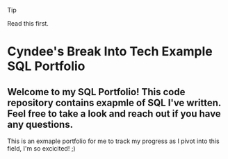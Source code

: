 > [!TIP]
> Read this first.


# Cyndee's Break Into Tech Example SQL Portfolio

## Welcome to my SQL Portfolio! This code repository contains exapmle of SQL I've written. Feel free to take a look and reach out if you have any questions.

This is an exmaple portfolio for me to track my progress as I pivot into this field, I'm so excicited! ;)
